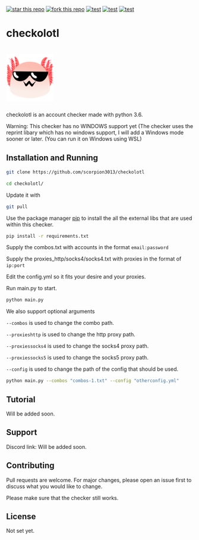 [![star this repo](http://githubbadges.com/star.svg?user=scorpion3013&repo=checkolotl&style=flat)](https://github.com/scorpion3013/checkolotl)
[![fork this repo](http://githubbadges.com/fork.svg?user=scorpion3013&repo=checkolotl&style=flat)](https://github.com/scorpion3013/checkolotl/fork)
[![test](https://img.shields.io/github/last-commit/scorpion3013/checkolotl.svg?style=flat)](https://github.com/scorpion3013/checkolotl/commits/master)
[![test](https://img.shields.io/github/release-date/scorpion3013/checkolotl.svg?style=flat)](https://github.com/scorpion3013/checkolotl/releases/latest)
[![test](https://img.shields.io/github/commits-since/scorpion3013/checkolotl/latest.svg?style=flat)](https://github.com/scorpion3013/checkolotl/releases/latest)
# checkolotl
# ![checkolotl](logo.png)
checkolotl is an account checker made with python 3.6.

Warning: This checker has no WINDOWS support yet (The checker uses the reprint libary which has no windows support, I will add a Windows mode sooner or later. (You can run it on Windows using WSL)

## Installation and Running
```bash
git clone https://github.com/scorpion3013/checkolotl
```
```bash
cd checkolotl/
```
Update it with
```bash
git pull
```
Use the package manager [pip](https://pip.pypa.io/en/stable/) to install the all the external libs that are used within this checker.

```bash
pip install -r requirements.txt
```

Supply the combos.txt with accounts in the format `email:password`

Supply the proxies_http/socks4/socks4.txt with proxies in the format of `ip:port`

Edit the config.yml so it fits your desire and your proxies.

Run main.py to start.
```bash
python main.py
```
We also support optional arguments

`--combos` is used to change the combo path.

`--proxieshttp` is used to change the http proxy path.

`--proxiessocks4` is used to change the socks4 proxy path.

`--proxiessocks5` is used to change the socks5 proxy path.

`--config` is used to change the path of the config that should be used.
```bash
python main.py --combos "combos-1.txt" --config "otherconfig.yml"
```

## Tutorial
Will be added soon.

## Support
Discord link: Will be added soon.


## Contributing
Pull requests are welcome. For major changes, please open an issue first to discuss what you would like to change.

Please make sure that the checker still works.

## License
Not set yet.
